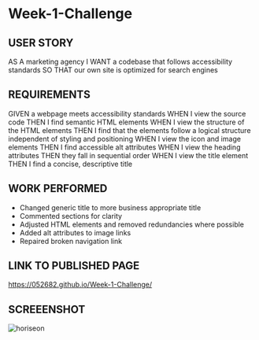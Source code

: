 # Week-1-Challenge

## USER STORY
AS A marketing agency
I WANT a codebase that follows accessibility standards
SO THAT our own site is optimized for search engines

## REQUIREMENTS
GIVEN a webpage meets accessibility standards
WHEN I view the source code
THEN I find semantic HTML elements
WHEN I view the structure of the HTML elements
THEN I find that the elements follow a logical structure independent of styling and positioning
WHEN I view the icon and image elements
THEN I find accessible alt attributes
WHEN I view the heading attributes
THEN they fall in sequential order
WHEN I view the title element
THEN I find a concise, descriptive title

## WORK PERFORMED
- Changed generic title to more business appropriate title
- Commented sections for clarity
- Adjusted HTML elements and removed redundancies where possible
- Added alt attributes to image links
- Repaired broken navigation link

## LINK TO PUBLISHED PAGE
https://052682.github.io/Week-1-Challenge/

## SCREEENSHOT
![horiseon](https://user-images.githubusercontent.com/105962641/175999093-398f2c15-6035-41af-ba79-9d8df1b0e2e8.png)
